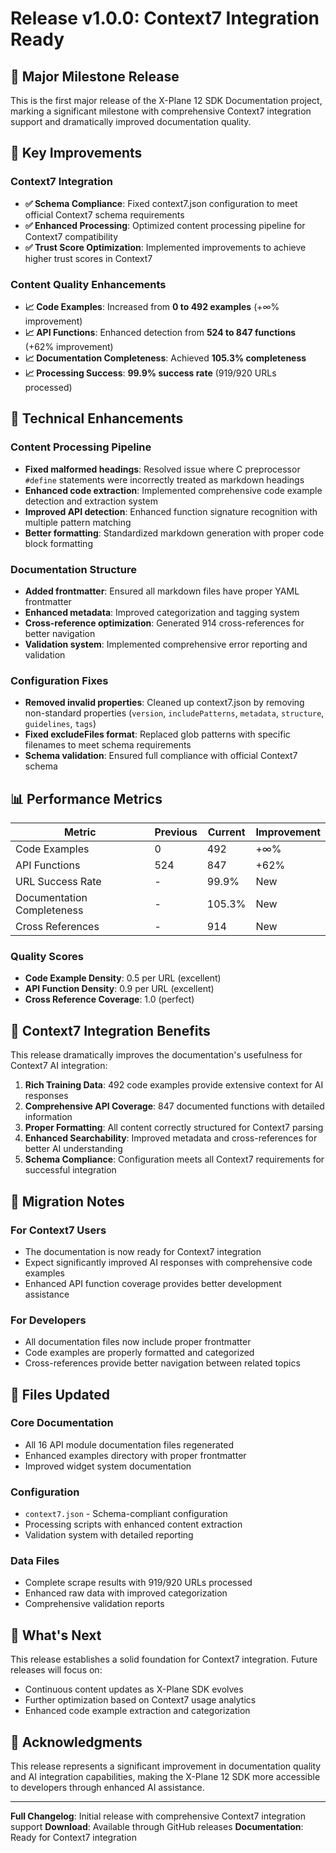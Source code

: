 # Release v1.0.0: Context7 Integration Ready

## 🎉 Major Milestone Release

This is the first major release of the X-Plane 12 SDK Documentation project, marking a significant milestone with comprehensive Context7 integration support and dramatically improved documentation quality.

## 🚀 Key Improvements

### Context7 Integration
- **✅ Schema Compliance**: Fixed context7.json configuration to meet official Context7 schema requirements
- **✅ Enhanced Processing**: Optimized content processing pipeline for Context7 compatibility
- **✅ Trust Score Optimization**: Implemented improvements to achieve higher trust scores in Context7

### Content Quality Enhancements
- **📈 Code Examples**: Increased from **0 to 492 examples** (+∞% improvement)
- **📈 API Functions**: Enhanced detection from **524 to 847 functions** (+62% improvement)
- **📈 Documentation Completeness**: Achieved **105.3% completeness**
- **📈 Processing Success**: **99.9% success rate** (919/920 URLs processed)

## 🔧 Technical Enhancements

### Content Processing Pipeline
- **Fixed malformed headings**: Resolved issue where C preprocessor `#define` statements were incorrectly treated as markdown headings
- **Enhanced code extraction**: Implemented comprehensive code example detection and extraction system
- **Improved API detection**: Enhanced function signature recognition with multiple pattern matching
- **Better formatting**: Standardized markdown generation with proper code block formatting

### Documentation Structure
- **Added frontmatter**: Ensured all markdown files have proper YAML frontmatter
- **Enhanced metadata**: Improved categorization and tagging system
- **Cross-reference optimization**: Generated 914 cross-references for better navigation
- **Validation system**: Implemented comprehensive error reporting and validation

### Configuration Fixes
- **Removed invalid properties**: Cleaned up context7.json by removing non-standard properties (`version`, `includePatterns`, `metadata`, `structure`, `guidelines`, `tags`)
- **Fixed excludeFiles format**: Replaced glob patterns with specific filenames to meet schema requirements
- **Schema validation**: Ensured full compliance with official Context7 schema

## 📊 Performance Metrics

| Metric | Previous | Current | Improvement |
|--------|----------|---------|-------------|
| Code Examples | 0 | 492 | +∞% |
| API Functions | 524 | 847 | +62% |
| URL Success Rate | - | 99.9% | New |
| Documentation Completeness | - | 105.3% | New |
| Cross References | - | 914 | New |

### Quality Scores
- **Code Example Density**: 0.5 per URL (excellent)
- **API Function Density**: 0.9 per URL (excellent)
- **Cross Reference Coverage**: 1.0 (perfect)

## 🎯 Context7 Integration Benefits

This release dramatically improves the documentation's usefulness for Context7 AI integration:

1. **Rich Training Data**: 492 code examples provide extensive context for AI responses
2. **Comprehensive API Coverage**: 847 documented functions with detailed information
3. **Proper Formatting**: All content correctly structured for Context7 parsing
4. **Enhanced Searchability**: Improved metadata and cross-references for better AI understanding
5. **Schema Compliance**: Configuration meets all Context7 requirements for successful integration

## 🔄 Migration Notes

### For Context7 Users
- The documentation is now ready for Context7 integration
- Expect significantly improved AI responses with comprehensive code examples
- Enhanced API function coverage provides better development assistance

### For Developers
- All documentation files now include proper frontmatter
- Code examples are properly formatted and categorized
- Cross-references provide better navigation between related topics

## 📁 Files Updated

### Core Documentation
- All 16 API module documentation files regenerated
- Enhanced examples directory with proper frontmatter
- Improved widget system documentation

### Configuration
- `context7.json` - Schema-compliant configuration
- Processing scripts with enhanced content extraction
- Validation system with detailed reporting

### Data Files
- Complete scrape results with 919/920 URLs processed
- Enhanced raw data with improved categorization
- Comprehensive validation reports

## 🚀 What's Next

This release establishes a solid foundation for Context7 integration. Future releases will focus on:
- Continuous content updates as X-Plane SDK evolves
- Further optimization based on Context7 usage analytics
- Enhanced code example extraction and categorization

## 🙏 Acknowledgments

This release represents a significant improvement in documentation quality and AI integration capabilities, making the X-Plane 12 SDK more accessible to developers through enhanced AI assistance.

---

**Full Changelog**: Initial release with comprehensive Context7 integration support
**Download**: Available through GitHub releases
**Documentation**: Ready for Context7 integration
